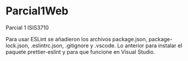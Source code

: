 # Parcial1Web

Parcial 1 ISIS3710

Para usar ESLint se añadieron los archivos package.json, package-lock.json, .eslintrc.json, .gitignore y .vscode. Lo anterior para instalar el paquete prettier-eslint y para que funcione en Visual Studio.
